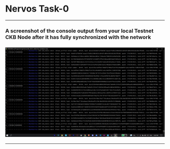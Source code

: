 <h1>Nervos Task-0</h1>
<hr>
<h3>A screenshot of the console output from your local Testnet CKB Node after it has fully synchronized with the network<h3/>
  <p align="center">
    <img src="./ckb test node.png"/>
  </p>
<hr>
    <p align="center">
    <img src=""/>
  </p>
